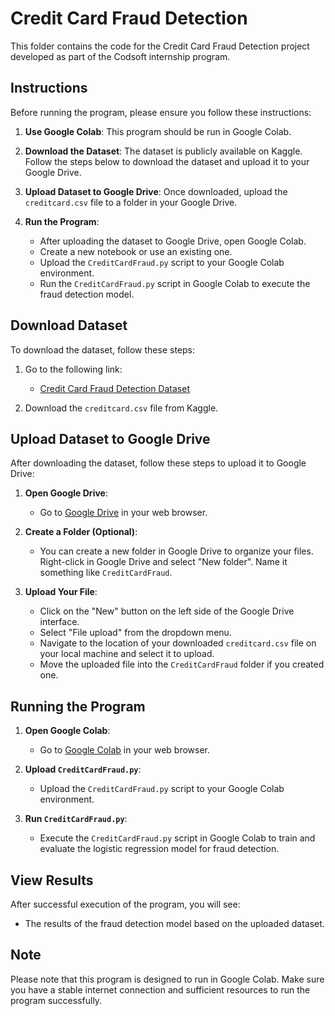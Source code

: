 # Credit Card Fraud Detection

This folder contains the code for the Credit Card Fraud Detection project developed as part of the Codsoft internship program.

## Instructions

Before running the program, please ensure you follow these instructions:

1. **Use Google Colab**: This program should be run in Google Colab.

2. **Download the Dataset**: The dataset is publicly available on Kaggle. Follow the steps below to download the dataset and upload it to your Google Drive.

3. **Upload Dataset to Google Drive**: Once downloaded, upload the `creditcard.csv` file to a folder in your Google Drive.

4. **Run the Program**:
   - After uploading the dataset to Google Drive, open Google Colab.
   - Create a new notebook or use an existing one.
   - Upload the `CreditCardFraud.py` script to your Google Colab environment.
   - Run the `CreditCardFraud.py` script in Google Colab to execute the fraud detection model.

## Download Dataset

To download the dataset, follow these steps:

1. Go to the following link: 
   - [Credit Card Fraud Detection Dataset](https://www.kaggle.com/datasets/adrianmcmahon/imdb-india-movies)

2. Download the `creditcard.csv` file from Kaggle.

## Upload Dataset to Google Drive

After downloading the dataset, follow these steps to upload it to Google Drive:

1. **Open Google Drive**:
   - Go to [Google Drive](https://drive.google.com/) in your web browser.

2. **Create a Folder (Optional)**:
   - You can create a new folder in Google Drive to organize your files. Right-click in Google Drive and select "New folder". Name it something like `CreditCardFraud`.

3. **Upload Your File**:
   - Click on the "New" button on the left side of the Google Drive interface.
   - Select "File upload" from the dropdown menu.
   - Navigate to the location of your downloaded `creditcard.csv` file on your local machine and select it to upload.
   - Move the uploaded file into the `CreditCardFraud` folder if you created one.

## Running the Program

1. **Open Google Colab**:
   - Go to [Google Colab](https://colab.research.google.com/) in your web browser.

2. **Upload `CreditCardFraud.py`**:
   - Upload the `CreditCardFraud.py` script to your Google Colab environment.

3. **Run `CreditCardFraud.py`**:
   - Execute the `CreditCardFraud.py` script in Google Colab to train and evaluate the logistic regression model for fraud detection.

## View Results

After successful execution of the program, you will see:
- The results of the fraud detection model based on the uploaded dataset.

## Note

Please note that this program is designed to run in Google Colab. Make sure you have a stable internet connection and sufficient resources to run the program successfully.
